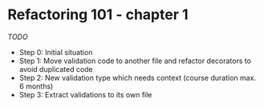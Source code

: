 # Refactoring 101 - chapter 1
_TODO_

* Step 0: Initial situation
* Step 1: Move validation code to another file and refactor decorators to avoid duplicated code
* Step 2: New validation type which needs context (course duration max. 6 months)
* Step 3: Extract validations to its own file
